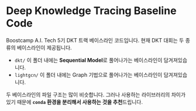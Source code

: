 # Deep Knowledge Tracing Baseline Code

Boostcamp A.I. Tech 5기 DKT 트랙 베이스라인 코드입니다.
현재 DKT 대회는 두 종류의 베이스라인이 제공됩니다.
+ `dkt/` 이 폴더 내에는 **Sequential Model**로 풀어나가는 베이스라인이 담겨져있습니다.
+ `lightgcn/` 이 폴더 내에는 Graph 기법으로 풀어나가는 베이스라인이 담겨져있습니다.

두 베이스라인의 파일 구조는 많이 비슷합니다. 그러나 사용하는 라이브러리의 차이가 있기 때문에 **`conda` 환경을 분리해서 사용하는 것을 추천**드립니다.

